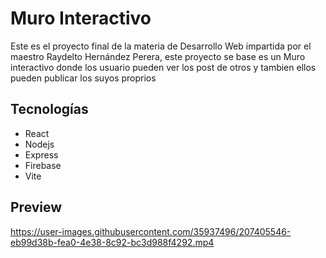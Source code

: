 # Muro Interactivo

Este es el proyecto final de la materia de Desarrollo Web impartida por el maestro Raydelto Hernández Perera, este proyecto se base es un Muro interactivo donde los usuario pueden ver los post de otros y tambien ellos pueden publicar los suyos proprios

## Tecnologías

- React
- Nodejs
- Express
- Firebase
- Vite

## Preview


https://user-images.githubusercontent.com/35937496/207405546-eb99d38b-fea0-4e38-8c92-bc3d988f4292.mp4

